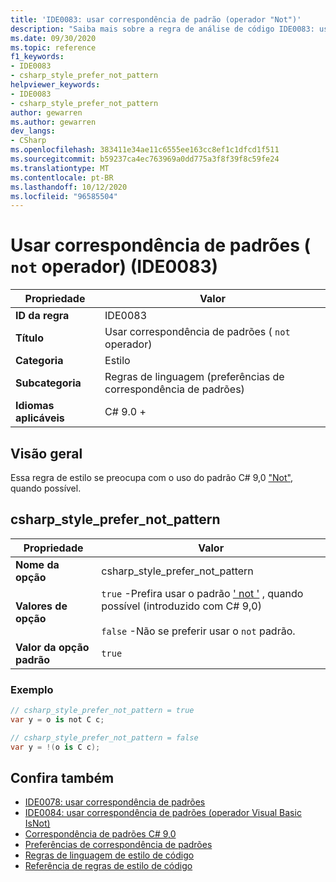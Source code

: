 ```yaml
---
title: 'IDE0083: usar correspondência de padrão (operador "Not")'
description: "Saiba mais sobre a regra de análise de código IDE0083: usar correspondência de padrão (operador ' not ')"
ms.date: 09/30/2020
ms.topic: reference
f1_keywords:
- IDE0083
- csharp_style_prefer_not_pattern
helpviewer_keywords:
- IDE0083
- csharp_style_prefer_not_pattern
author: gewarren
ms.author: gewarren
dev_langs:
- CSharp
ms.openlocfilehash: 383411e34ae11c6555ee163cc8ef1c1dfcd1f511
ms.sourcegitcommit: b59237ca4ec763969a0dd775a3f8f39f8c59fe24
ms.translationtype: MT
ms.contentlocale: pt-BR
ms.lasthandoff: 10/12/2020
ms.locfileid: "96585504"
---
```

# <a name="use-pattern-matching-not-operator-ide0083"></a>Usar correspondência de padrões ( `not` operador) (IDE0083)

|Propriedade|Valor|
|-|-|
| **ID da regra** | IDE0083 |
| **Título** | Usar correspondência de padrões ( `not` operador) |
| **Categoria** | Estilo |
| **Subcategoria** | Regras de linguagem (preferências de correspondência de padrões) |
| **Idiomas aplicáveis** | C# 9.0 + |

## <a name="overview"></a>Visão geral

Essa regra de estilo se preocupa com o uso do padrão C# 9,0 ["Not"](../../../csharp/whats-new/csharp-9.md#pattern-matching-enhancements), quando possível.

## <a name="csharp_style_prefer_not_pattern"></a>csharp_style_prefer_not_pattern

|Propriedade|Valor|
|-|-|
| **Nome da opção** | csharp_style_prefer_not_pattern |
| **Valores de opção** | `true` -Prefira usar o padrão [' not '](../../../csharp/whats-new/csharp-9.md#pattern-matching-enhancements) , quando possível (introduzido com C# 9,0)<br /><br />`false` -Não se preferir usar o `not` padrão. |
| **Valor da opção padrão** | `true` |

### <a name="example"></a>Exemplo

```csharp
// csharp_style_prefer_not_pattern = true
var y = o is not C c;

// csharp_style_prefer_not_pattern = false
var y = !(o is C c);
```

## <a name="see-also"></a>Confira também

- [IDE0078: usar correspondência de padrões](ide0078.md)
- [IDE0084: usar correspondência de padrões (operador Visual Basic IsNot)](ide0084.md)
- [Correspondência de padrões C# 9,0](../../../csharp/whats-new/csharp-9.md#pattern-matching-enhancements)
- [Preferências de correspondência de padrões](pattern-matching-preferences.md)
- [Regras de linguagem de estilo de código](language-rules.md)
- [Referência de regras de estilo de código](index.md)
